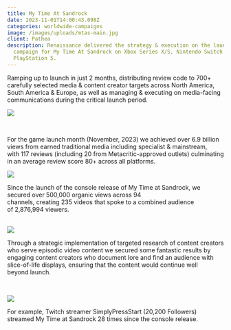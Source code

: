 ```yaml
---
title: My Time At Sandrock
date: 2023-11-01T14:00:43.098Z
categories: worldwide-campaigns
image: /images/uploads/mtas-main.jpg
client: Pathea
description: Renaissance delivered the strategy & execution on the launch
  campaign for My Time At Sandrock on Xbox Series X/S, Nintendo Switch &
  PlayStation 5.
---
```

<!--StartFragment-->

Ramping up to launch in just 2 months, distributing review code to 700+ carefully selected media & content creator targets across North America, South America & Europe, as well as managing & executing on media-facing communications during the critical launch period.​

![](/images/uploads/mtas-pr1.jpg)

​



For the game launch month (November, 2023) we achieved over 6.9 billion views from earned traditional media including specialist & mainstream, with 117 reviews (including 20 from Metacritic-approved outlets) culminating in an average review score 80+ across all platforms.​





![](/images/uploads/mtas-pr2.jpg)



Since the launch of the console release of My Time at Sandrock, we secured over 500,000 organic views across 94 channels, creating 235 videos that spoke to a combined audience of 2,876,994 viewers. ​\
​

![](/images/uploads/mtas-cc1.jpg)



Through a strategic implementation of targeted research of content creators who serve episodic video content we secured some fantastic results by engaging content creators who document lore and find an audience with slice-of-life displays, ensuring that the content would continue well beyond launch. ​

​

![](/images/uploads/mtas-cc2.png)



For example, Twitch streamer SimplyPressStart (20,200 Followers) streamed My Time at Sandrock 28 times since the console release.

<!--EndFragment-->